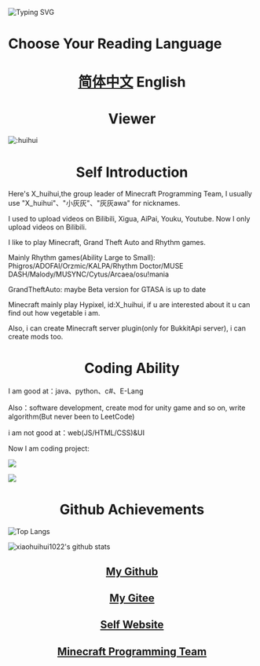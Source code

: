 ![Typing SVG](https://readme-typing-svg.herokuapp.com?color=%23000000&size=35&duration=4000&center=true&vCenter=true&multiline=false&width=500&height=100&lines=My-name's灰灰(X_huihui);AAAAAAAAAAAAAAAAAAAAThe-junior-high-school-student-form-PuYang-HeNan)

<h1>Choose Your Reading Language</a>

<h1 align="center"><a href=".\README.md">简体中文</a> English</h1>

<h1 align="center">Viewer</h1>

![:huihui](https://count.getloli.com/get/@:huihui)

<h1 align="center">Self Introduction</h1>

Here's X_huihui,the group leader of Minecraft Programming Team, I usually use "X_huihui"、"小灰灰"、"灰灰awa" for nicknames.

I used to upload videos on Bilibili, Xigua, AiPai, Youku, Youtube. Now I only upload videos on Bilibili.


I like to play Minecraft, Grand Theft Auto and Rhythm games.

Mainly Rhythm games(Ability Large to Small): Phigros/ADOFAI/Orzmic/KALPA/Rhythm Doctor/MUSE DASH/Malody/MUSYNC/Cytus/Arcaea/osu!mania

GrandTheftAuto: maybe Beta version for GTASA is up to date

Minecraft mainly play Hypixel, id:X_huihui, if u are interested about it u can find out how vegetable i am. 

Also, i can create Minecraft server plugin(only for BukkitApi server), i can create mods too.

<h1 align="center"> Coding Ability </h1>

I am good at：java、python、c#、E-Lang

Also：software development, create mod for unity game and so on, write algorithm(But never been to LeetCode)

i am not good at：web(JS/HTML/CSS)&UI

Now I am coding project: 

[![](https://github-readme-stats.vercel.app/api/pin/?username=xiaohuihui1022&repo=TheWorstEngine)](https://github.com/xiaohuihui1022/TheWorstEngine)

[![](https://github-readme-stats.vercel.app/api/pin/?username=xiaohuihui1022&repo=log-lang-system)](https://github.com/xiaohuihui1022/log-lang-system)

<h1 align="center">Github Achievements</h1>

![Top Langs](https://github-readme-stats.vercel.app/api/top-langs/?username=xiaohuihui1022&show_icons=true&count_private=true&title_color=000000&text_color=000000&bg_color=50,ff6b6b,ffb56b,ffff66,66ff66,66ffa3,66ffff,6bb5ff,6b6bff,a66bff,ff66ff)

![xiaohuihui1022's github stats](https://github-readme-stats.vercel.app/api?username=xiaohuihui1022&title_color=000000&text_color=000000&layout=compact&width=100%&bg_color=30,ff6b6b,ffff66,66ff66,66ffa3,66ffff,6bb5ff,6b6bff,a66bff,ff66ff)

<h2 align="center"><a href="https://github.com/xiaohuihui1022">My Github</a></h2>

<h2 align="center"><a href="https://gitee.com/huihui1022">My Gitee</a></h2>

<h2 align="center"><a href="https://xiaohuihui1022.github.io/">Self Website</a></h2>

<h2 align="center"><a href="https://www.minept.top/">Minecraft Programming Team</a></h2>
